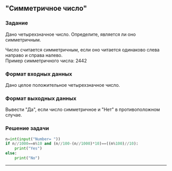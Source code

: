 ## "Симметричное число"

### Задание

Дано четырехзначное число. Определите, является ли оно симметричным.

Число считается симметричным, если оно читается одинаково слева направо и справа налево. \
Пример симметричного числа: 2442

### Формат входных данных

Дано целое положительное четырехзначное число.

### Формат выходных данных

Вывести "Да", если число симметричное и "Нет" в противоположном случае.

### Решение задачи

```python
n=int(input("Number= "))
if n//1000==n%10 and (n//100-(n//1000)*10)==((n%100)//10):
    print("Yes")
else:
    print("No")
```

---
